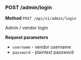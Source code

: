 ### POST /admin/login ###

**Method** `POST /api/v1/admin/login`

Admin / vendor login

**Request parameters**

* `username` - vendor username
* `password` - plaintext password
